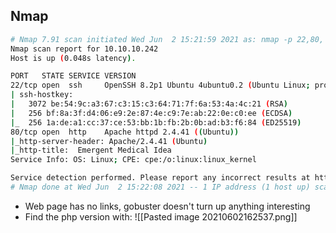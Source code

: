 ## Nmap
```bash
# Nmap 7.91 scan initiated Wed Jun  2 15:21:59 2021 as: nmap -p 22,80, -sC -sV -oA nmap/final 10.10.10.242
Nmap scan report for 10.10.10.242
Host is up (0.048s latency).

PORT   STATE SERVICE VERSION
22/tcp open  ssh     OpenSSH 8.2p1 Ubuntu 4ubuntu0.2 (Ubuntu Linux; protocol 2.0)
| ssh-hostkey: 
|   3072 be:54:9c:a3:67:c3:15:c3:64:71:7f:6a:53:4a:4c:21 (RSA)
|   256 bf:8a:3f:d4:06:e9:2e:87:4e:c9:7e:ab:22:0e:c0:ee (ECDSA)
|_  256 1a:de:a1:cc:37:ce:53:bb:1b:fb:2b:0b:ad:b3:f6:84 (ED25519)
80/tcp open  http    Apache httpd 2.4.41 ((Ubuntu))
|_http-server-header: Apache/2.4.41 (Ubuntu)
|_http-title:  Emergent Medical Idea
Service Info: OS: Linux; CPE: cpe:/o:linux:linux_kernel

Service detection performed. Please report any incorrect results at https://nmap.org/submit/ .
# Nmap done at Wed Jun  2 15:22:08 2021 -- 1 IP address (1 host up) scanned in 9.09 seconds
```

* Web page has no links, gobuster doesn't turn up anything interesting
* Find the php version with:
![[Pasted image 20210602162537.png]]
